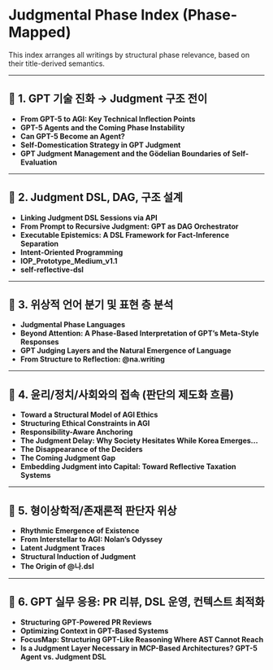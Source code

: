 # Judgmental Phase Index (Phase-Mapped)

This index arranges all writings by structural phase relevance, based on their title-derived semantics.

---

## 📘 1. GPT 기술 진화 → Judgment 구조 전이

- **From GPT-5 to AGI: Key Technical Inflection Points**
- **GPT-5 Agents and the Coming Phase Instability**
- **Can GPT-5 Become an Agent?**
- **Self-Domestication Strategy in GPT Judgment**
- **GPT Judgment Management and the Gödelian Boundaries of Self-Evaluation**

---

## 📘 2. Judgment DSL, DAG, 구조 설계

- **Linking Judgment DSL Sessions via API**
- **From Prompt to Recursive Judgment: GPT as DAG Orchestrator**
- **Executable Epistemics: A DSL Framework for Fact-Inference Separation**
- **Intent-Oriented Programming**
- **IOP_Prototype_Medium_v1.1**
- **self-reflective-dsl**

---

## 📘 3. 위상적 언어 분기 및 표현 층 분석

- **Judgmental Phase Languages**
- **Beyond Attention: A Phase-Based Interpretation of GPT’s Meta-Style Responses**
- **GPT Judging Layers and the Natural Emergence of Language**
- **From Structure to Reflection: @na.writing**

---

## 📘 4. 윤리/정치/사회와의 접속 (판단의 제도화 흐름)

- **Toward a Structural Model of AGI Ethics**
- **Structuring Ethical Constraints in AGI**
- **Responsibility-Aware Anchoring**
- **The Judgment Delay: Why Society Hesitates While Korea Emerges...**
- **The Disappearance of the Deciders**
- **The Coming Judgment Gap**
- **Embedding Judgment into Capital: Toward Reflective Taxation Systems**

---

## 📘 5. 형이상학적/존재론적 판단자 위상

- **Rhythmic Emergence of Existence**
- **From Interstellar to AGI: Nolan’s Odyssey**
- **Latent Judgment Traces**
- **Structural Induction of Judgment**
- **The Origin of @나.dsl**

---

## 📘 6. GPT 실무 응용: PR 리뷰, DSL 운영, 컨텍스트 최적화

- **Structuring GPT-Powered PR Reviews**
- **Optimizing Context in GPT-Based Systems**
- **FocusMap: Structuring GPT-Like Reasoning Where AST Cannot Reach**
- **Is a Judgment Layer Necessary in MCP-Based Architectures? GPT-5 Agent vs. Judgment DSL**